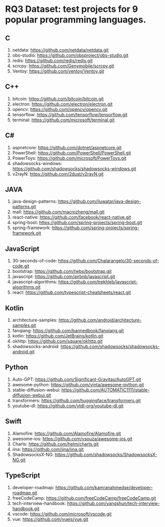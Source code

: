 # RQ3 Dataset: test projects for 9 popular programming languages.
## C
1. netdata: https://github.com/netdata/netdata.git
2. obs-studio: https://github.com/obsproject/obs-studio.git
3. redis: https://github.com/redis/redis.git
4. scrcpy: https://github.com/Genymobile/scrcpy.git
5. Ventoy: https://github.com/ventoy/Ventoy.git

## C++
1. bitcoin: https://github.com/bitcoin/bitcoin.git
2. electron: https://github.com/electron/electron.git
3. opencv: https://github.com/opencv/opencv.git
4. tensorflow: https://github.com/tensorflow/tensorflow.git
5. terminal: https://github.com/microsoft/terminal.git

## C#
1. aspnetcore: https://github.com/dotnet/aspnetcore.git
2. PowerShell: https://github.com/PowerShell/PowerShell.git
3. PowerToys: https://github.com/microsoft/PowerToys.git
4. shadowsocks-windows: https://github.com/shadowsocks/shadowsocks-windows.git 
5. v2rayN: https://github.com/2dust/v2rayN.git

## JAVA
1. java-design-patterns: https://github.com/iluwatar/java-design-patterns.git
2. mall: https://github.com/macrozheng/mall.git
3. react-native: https://github.com/facebook/react-native.git
4. spring-boot: https://github.com/spring-projects/spring-boot.git
5. spring-framework: https://github.com/spring-projects/spring-framework.git

## JavaScript
1. 30-seconds-of-code: https://github.com/Chalarangelo/30-seconds-of-code.git
2. bootstrap: https://github.com/twbs/bootstrap.git
3. javascript: https://github.com/airbnb/javascript.git
4. javascript-algorithms: https://github.com/trekhleb/javascript-algorithms.git
5. react: https://github.com/typescript-cheatsheets/react.git

## Kotlin
1. architecture-samples: https://github.com/android/architecture-samples.git
2. fanqiang: https://github.com/bannedbook/fanqiang.git
3. kotlin: https://github.com/JetBrains/kotlin.git
4. okhttp: https://github.com/square/okhttp.git
5. shadowsocks-android: https://github.com/shadowsocks/shadowsocks-android.git

## Python
1. Auto-GPT: https://github.com/Significant-Gravitas/AutoGPT.git
2. awesome-python: https://github.com/vinta/awesome-python.git  
3. stable-diffusion-webui: https://github.com/AUTOMATIC1111/stable-diffusion-webui.git
4. transformers: https://github.com/huggingface/transformers.git
5. youtube-dl: https://github.com/ytdl-org/youtube-dl.git

## Swift
1. Alamofire: https://github.com/Alamofire/Alamofire.git 
2. awesome-ios: https://github.com/vsouza/awesome-ios.git
3. Charts: https://github.com/helm/charts.git
4. iina: https://github.com/iina/iina.git 
5. ShadowsocksX-NG: https://github.com/shadowsocks/ShadowsocksX-NG.git

## TypeScript
1. developer-roadmap: https://github.com/kamranahmedse/developer-roadmap.git
2. freeCodeCamp: https://github.com/freeCodeCamp/freeCodeCamp.git
3. tech-interview-handbook: https://github.com/yangshun/tech-interview-handbook.git
4. vscode:  https://github.com/microsoft/vscode.git
5. vue: https://github.com/vuejs/vue.git

